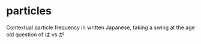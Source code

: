 # particles
Contextual particle frequency in written Japanese, taking a swing at the age old question of は vs が
